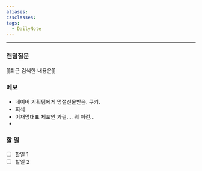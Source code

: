 ```yaml
---
aliases: 
cssclasses: 
tags:
  - DailyNote
---
```

---
### 랜덤질문
[[최근 검색한 내용은]]

### 메모
- 네이버 기획팀에게 명절선물받음. 쿠키.
- 회식
- 이재명대표 체포안 가결.... 뭐 이런...
- 

### 할 일
- [ ] 할일 1
- [ ] 할일 2
